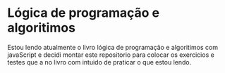 # Lógica de programação  e algoritimos

Estou lendo atualmente o livro lógica de programação e algoritimos com javaScript e decidi montar este repositorio para colocar os exercicios e testes que a no livro com intuido de praticar o que estou lendo.

